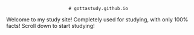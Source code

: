                            # gottastudy.github.io
Welcome to my study site! Completely used for studying, with only 100% facts!
                        Scroll down to start studying!
                        

